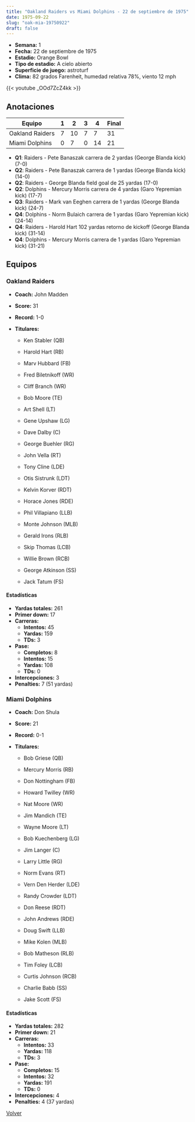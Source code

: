 ```yaml
---
title: "Oakland Raiders vs Miami Dolphins - 22 de septiembre de 1975"
date: 1975-09-22
slug: "oak-mia-19750922"
draft: false
---
```


- **Semana:** 1
- **Fecha:** 22 de septiembre de 1975
- **Estadio:** Orange Bowl
- **Tipo de estadio:** A cielo abierto
- **Superficie de juego:** astroturf
- **Clima:** 82 grados Farenheit, humedad relativa 78%, viento 12 mph


{{< youtube _OOd7ZcZ4kk >}}


## Anotaciones
| Equipo | 1 | 2 | 3 | 4 | Final |
|--------|---|---|---|---|-------|
| Oakland Raiders  | 7 | 10 | 7 | 7  | 31 |
| Miami Dolphins  | 0 | 7 | 0 | 14  | 21 |
- **Q1**: Raiders - Pete Banaszak carrera de 2 yardas (George Blanda kick) (7-0)
- **Q2**: Raiders - Pete Banaszak carrera de 1 yardas (George Blanda kick) (14-0)
- **Q2**: Raiders - George Blanda field goal de 25 yardas (17-0)
- **Q2**: Dolphins - Mercury Morris carrera de 4 yardas (Garo Yepremian kick) (17-7)
- **Q3**: Raiders - Mark van Eeghen carrera de 1 yardas (George Blanda kick) (24-7)
- **Q4**: Dolphins - Norm Bulaich carrera de 1 yardas (Garo Yepremian kick) (24-14)
- **Q4**: Raiders - Harold Hart 102 yardas retorno de kickoff (George Blanda kick) (31-14)
- **Q4**: Dolphins - Mercury Morris carrera de 1 yardas (Garo Yepremian kick) (31-21)


## Equipos


### Oakland Raiders
* **Coach:** John Madden
* **Score:** 31
* **Record:** 1-0
* **Titulares:** 

  * Ken Stabler (QB) 

  * Harold Hart (RB) 

  * Marv Hubbard (FB) 

  * Fred Biletnikoff (WR) 

  * Cliff Branch (WR) 

  * Bob Moore (TE) 

  * Art Shell (LT) 

  * Gene Upshaw (LG) 

  * Dave Dalby (C) 

  * George Buehler (RG) 

  * John Vella (RT) 

  * Tony Cline (LDE) 

  * Otis Sistrunk (LDT) 

  * Kelvin Korver (RDT) 

  * Horace Jones (RDE) 

  * Phil Villapiano (LLB) 

  * Monte Johnson (MLB) 

  * Gerald Irons (RLB) 

  * Skip Thomas (LCB) 

  * Willie Brown (RCB) 

  * George Atkinson (SS) 

  * Jack Tatum (FS) 

#### Estadísticas
* **Yardas totales:** 261
* **Primer down:** 17
* **Carreras:**
  * **Intentos:** 45
  * **Yardas:** 159
  * **TDs:** 3
* **Pase:**
  * **Completos:** 8
  * **Intentos:** 15
  * **Yardas:** 108
  * **TDs:** 0
* **Intercepciones:** 3
* **Penalties:** 7 (51 yardas)

### Miami Dolphins
* **Coach:** Don Shula
* **Score:** 21
* **Record:** 0-1
* **Titulares:** 

  * Bob Griese (QB) 

  * Mercury Morris (RB) 

  * Don Nottingham (FB) 

  * Howard Twilley (WR) 

  * Nat Moore (WR) 

  * Jim Mandich (TE) 

  * Wayne Moore (LT) 

  * Bob Kuechenberg (LG) 

  * Jim Langer (C) 

  * Larry Little (RG) 

  * Norm Evans (RT) 

  * Vern Den Herder (LDE) 

  * Randy Crowder (LDT) 

  * Don Reese (RDT) 

  * John Andrews (RDE) 

  * Doug Swift (LLB) 

  * Mike Kolen (MLB) 

  * Bob Matheson (RLB) 

  * Tim Foley (LCB) 

  * Curtis Johnson (RCB) 

  * Charlie Babb (SS) 

  * Jake Scott (FS) 

#### Estadísticas
* **Yardas totales:** 282
* **Primer down:** 21
* **Carreras:**
  * **Intentos:** 33
  * **Yardas:** 118
  * **TDs:** 3
* **Pase:**
  * **Completos:** 15
  * **Intentos:** 32
  * **Yardas:** 191
  * **TDs:** 0
* **Intercepciones:** 4
* **Penalties:** 4 (37 yardas)


[Volver](/historia/1975)
